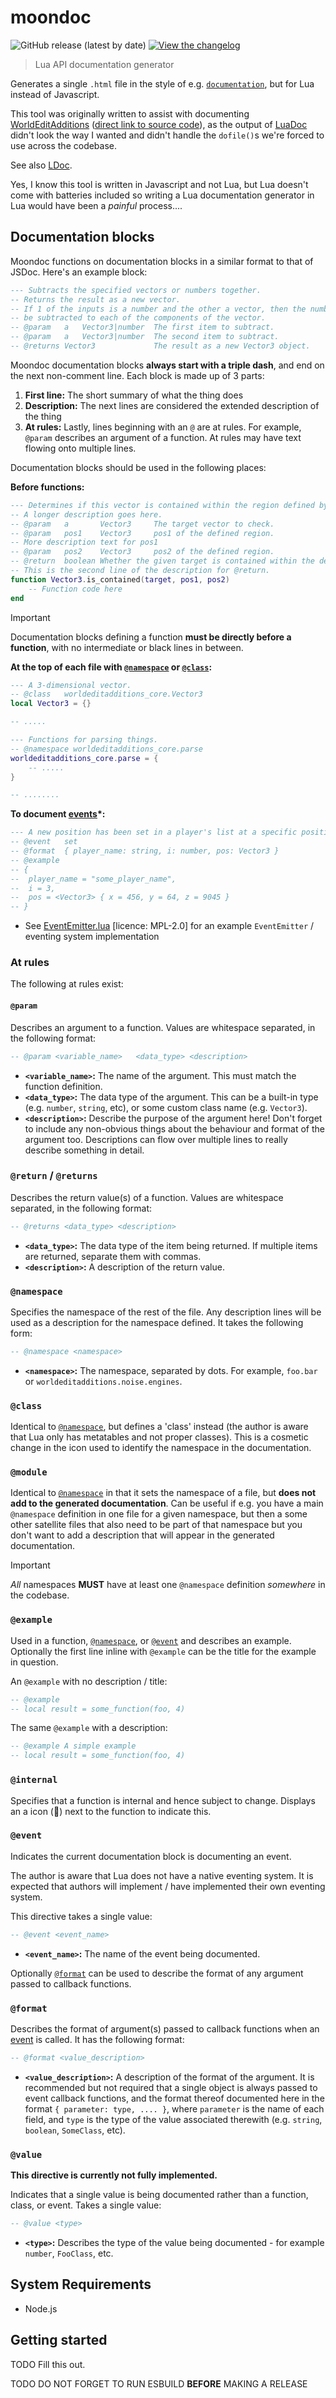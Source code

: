 # moondoc
![GitHub release (latest by date)](https://img.shields.io/github/v/release/sbrl/moondoc?color=green&label=latest%20release)  [![View the changelog](https://img.shields.io/badge/%F0%9F%93%B0-Changelog-informational)](https://github.com/sbrl/moondoc/blob/main/CHANGELOG.md)

> Lua API documentation generator

Generates a single `.html` file in the style of e.g. [`documentation`](https://www.npmjs.com/package/documentation), but for Lua instead of Javascript.

This tool was originally written to assist with documenting [WorldEditAdditions](https://worldeditadditions.mooncarrot.space/) ([direct link to source code](https://github.com/sbrl/Minetest-WorldEditAdditions/)), as the output of [LuaDoc](https://github.com/keplerproject/luadoc/) didn't look the way I wanted and didn't handle the `dofile()`s we're forced to use across the codebase.

See also [LDoc](https://github.com/lunarmodules/ldoc).

Yes, I know this tool is written in Javascript and not Lua, but Lua doesn't come with batteries included so writing a Lua documentation generator in Lua would have been a *painful* process....


## Documentation blocks
Moondoc functions on documentation blocks in a similar format to that of JSDoc. Here's an example block:

```lua
--- Subtracts the specified vectors or numbers together.
-- Returns the result as a new vector.
-- If 1 of the inputs is a number and the other a vector, then the number will
-- be subtracted to each of the components of the vector.
-- @param	a	Vector3|number	The first item to subtract.
-- @param	a	Vector3|number	The second item to subtract.
-- @returns	Vector3				The result as a new Vector3 object.
```

Moondoc documentation blocks **always start with a triple dash**, and end on the next non-comment line. Each block is made up of 3 parts:

1. **First line:** The short summary of what the thing does
2. **Description:** The next lines are considered the extended description of the thing
3. **At rules:** Lastly, lines beginning with an `@` are at rules. For example, `@param` describes an argument of a function. At rules may have text flowing onto multiple lines.

Documentation blocks should be used in the following places:

**Before functions:**

```lua
--- Determines if this vector is contained within the region defined by the given vectors.
-- A longer description goes here.
-- @param	a		Vector3		The target vector to check.
-- @param	pos1	Vector3		pos1 of the defined region.
-- More description text for pos1
-- @param	pos2	Vector3		pos2 of the defined region.
-- @return	boolean	Whether the given target is contained within the defined worldedit region.
-- This is the second line of the description for @return.
function Vector3.is_contained(target, pos1, pos2)
	-- Function code here
end
```

> [!IMPORTANT]
> Documentation blocks defining a function **must be directly before a function**, with no intermediate or black lines in between.

**At the top of each file with [`@namespace`](#namespace) or [`@class`](#class):**

```lua
--- A 3-dimensional vector.
-- @class	worldeditadditions_core.Vector3
local Vector3 = {}

-- .....
```

```lua
--- Functions for parsing things.
-- @namespace worldeditadditions_core.parse
worldeditadditions_core.parse = {
	-- .....
}

-- ........
```


**To document [events](#events)*:**

```lua
--- A new position has been set in a player's list at a specific position.
-- @event	set
-- @format	{ player_name: string, i: number, pos: Vector3 }
-- @example
-- {
-- 	player_name = "some_player_name",
-- 	i = 3,
-- 	pos = <Vector3> { x = 456, y = 64, z = 9045 }
-- }
```

* See [EventEmitter.lua](https://github.com/sbrl/Minetest-WorldEditAdditions/blob/main/worldeditadditions_core/utils/EventEmitter.lua) [licence: MPL-2.0] for an example `EventEmitter` / eventing system implementation

### At rules
The following at rules exist:

#### `@param`
Describes an argument to a function. Values are whitespace separated, in the following format:

```lua
-- @param <variable_name>	<data_type>	<description>
```

- **`<variable_name>`:** The name of the argument. This must match the function definition.
- **`<data_type>`:** The data type of the argument. This can be a built-in type (e.g. `number`, `string`, etc), or some custom class name (e.g. `Vector3`).
- **`<description>`:** Describe the purpose of the argument here! Don't forget to include any non-obvious things about the behaviour and format of the argument too. Descriptions can flow over multiple lines to really describe something in detail.

### `@return` / `@returns`
Describes the return value(s) of a function. Values are whitespace separated, in the following format:

```lua
-- @returns	<data_type>	<description>
```

- **`<data_type>`:** The data type of the item being returned. If multiple items are returned, separate them with commas.
- **`<description>`:** A description of the return value.

### `@namespace`
Specifies the namespace of the rest of the file. Any description lines will be used as a description for the namespace defined. It takes the following form:

```lua
-- @namespace <namespace>
```

- **`<namespace>`:** The namespace, separated by dots. For example, `foo.bar` or `worldeditadditions.noise.engines`.

### `@class`
Identical to [`@namespace`](#namespace), but defines a 'class' instead (the author is aware that Lua only has metatables and not proper classes). This is a cosmetic change in the icon used to identify the namespace in the documentation.

### `@module`
Identical to [`@namespace`](#namespace) in that it sets the namespace of a file, but **does not add to the generated documentation**. Can be useful if e.g. you have a main `@namespace` definition in one file for a given namespace, but then a some other satellite files that also need to be part of that namespace but you don't want to add a description that will appear in the generated documentation.

> [!IMPORTANT]
> *All* namespaces **MUST** have at least one `@namespace` definition *somewhere* in the codebase.

### `@example`
Used in a function, [`@namespace`](#namespace), or [`@event`](#event) and describes an example. Optionally the first line inline with `@example` can be the title for the example in question.

An `@example` with no description / title:

```lua
-- @example
-- local result = some_function(foo, 4)
```

The same `@example` with a description:

```lua
-- @example A simple example
-- local result = some_function(foo, 4)
```

### `@internal`
Specifies that a function is internal and hence subject to change. Displays an a icon (🔑) next to the function to indicate this.

### `@event`
Indicates the current documentation block is documenting an event.

The author is aware that Lua does not have a native eventing system. It is expected that authors will implement / have implemented their own eventing system.

This directive takes a single value:

```lua
-- @event <event_name>
```

- **`<event_name>`:** The name of the event being documented.

Optionally [`@format`](#format) can be used to describe the format of any argument passed to callback functions.

### `@format`
Describes the format of argument(s) passed to callback functions when an [event](#event) is called. It has the following format:

```lua
-- @format <value_description>
```

- **`<value_description>`:** A description of the format of the argument. It is recommended but not required that a single object is always passed to event callback functions, and the format thereof documented here in the format `{ parameter: type, .... }`, where `parameter` is the name of each field, and `type` is the type of the value associated therewith (e.g. `string`, `boolean`, `SomeClass`, etc).

### `@value`
**This directive is currently not fully implemented.**

Indicates that a single value is being documented rather than a function, class, or event. Takes a single value:

```lua
-- @value <type>
```

- **`<type>`:** Describes the type of the value being documented - for example `number`, `FooClass`, etc.

## System Requirements
- Node.js

## Getting started



TODO Fill this out.


TODO DO NOT FORGET TO RUN ESBUILD **BEFORE** MAKING A RELEASE